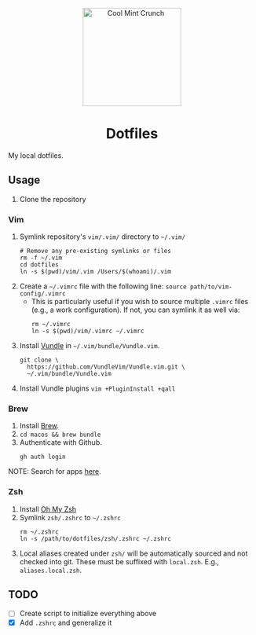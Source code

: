 <p align="center">
  <a href="https://www.github.com/teddywilson/dotfiles">
    <img alt="Cool Mint Crunch" src="cool-mint-crunch.jpg" width=200 />
  </a>
</p>
<h1 align="center">
  Dotfiles
</h1>
My local dotfiles.

## Usage
1.  Clone the repository

### Vim
1.  Symlink repository's `vim/.vim/` directory to `~/.vim/`
    ```
    # Remove any pre-existing symlinks or files
    rm -f ~/.vim
    cd dotfiles
    ln -s $(pwd)/vim/.vim /Users/$(whoami)/.vim
    ```
2.  Create a `~/.vimrc` file with the following line:
    `source path/to/vim-config/.vimrc`
    * This is particularly useful if you wish to source multiple `.vimrc` files (e.g., a work
      configuration). If not, you can symlink it as well via:
      ```
      rm ~/.vimrc
      ln -s $(pwd)/vim/.vimrc ~/.vimrc
      ```
3.  Install [Vundle](https://github.com/VundleVim/Vundle.vim) in `~/.vim/bundle/Vundle.vim`.
    ```
    git clone \
      https://github.com/VundleVim/Vundle.vim.git \
      ~/.vim/bundle/Vundle.vim
    ```  
4.  Install Vundle plugins `vim +PluginInstall +qall`

### Brew
1.  Install [Brew](https://brew.sh).
2.  `cd macos && brew bundle`
3.  Authenticate with Github.
    ```
    gh auth login
    ```

NOTE: Search for apps [here](https://formulae.brew.sh/).

### Zsh
1.  Install [Oh My Zsh](https://ohmyz.sh/)
2.  Symlink `zsh/.zshrc` to `~/.zshrc`
    ```
    rm ~/.zshrc
    ln -s /path/to/dotfiles/zsh/.zshrc ~/.zshrc
    ```
3.  Local aliases created under `zsh/` will be automatically
    sourced and not checked into git. These must be suffixed
    with `local.zsh`. E.g., `aliases.local.zsh`.

## TODO
- [ ] Create script to initialize everything above
- [x] Add `.zshrc` and generalize it
